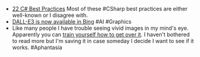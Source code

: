 - [22 C# Best Practices](https://code-maze.com/csharp-22-best-practices/) Most of these #CSharp best practices are either well-known or I disagree with.
- [DALL-E3 is now available in Bing](https://www.bing.com/images/create/) #AI #Graphics
- Like many people I have trouble seeing vivid images in my mind's eye. Apparently you can [train yourself how to get over it](https://photographyinsider.info/image-streaming-for-photographers/). I haven't bothered to read more but I'm saving it in case someday I decide I want to see if it works. #Aphantasia